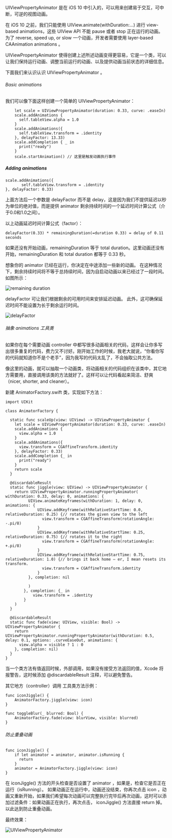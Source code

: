 UIViewPropertyAnimator 是在 iOS 10 中引入的，可以用来创建易于交互，可中断，可逆的视图动画。

在  iOS 10 之前，我们只能使用 UIView.animate(withDuration:...) 进行 view-based animations，这些 UIView  API 不能 pause 或者 stop 正在运行的动画。为了 reverse, speed up, or slow 一个动画，开发者需要使用 layer-based CAAnimation animations 。

UIViewPropertyAnimator 使得创建上述所述动画变得更容易，它是一个类，可以让我们保持运行动画、调整当前运行的动画、以及提供动画当前状态的详细信息。

下面我们来认识认识 UIViewPropertyAnimator 。

###### Basic animations

我们可以像下面这样创建一个简单的 UIViewPropertyAnimator：

```
    let scale = UIViewPropertyAnimator(duration: 0.33, curve: .easeIn)
    scale.addAnimations {
      self.tableView.alpha = 1.0
    }
    scale.addAnimations({
      self.tableView.transform = .identity
    }, delayFactor: 13.33)
    scale.addCompletion { _ in
      print("ready")
    }
    scale.startAnimation() // 这里是触发动画执行事件

```

##### Adding animations

```
scale.addAnimations({ 
       self.tableView.transform = .identity 
}, delayFactor: 0.33)
```

上面方法后一个参数是 delayFactor 而不是 delay，这是因为我们不提供延迟以秒为单位的绝对值，而是提供 animator 剩余持续时间的一个延迟时间计算公式（介于0.0和1.0之间）。

以上动画延迟时间计算公式（factor）：
```
delayFactor(0.33) * remainingDuration(=duration 0.33) = delay of 0.11 seconds
```

如果还没有开始动画，remainingDuration 等于 total duration。这里动画还没有开始，remainingDuration 和 total duration 都等于 0.33 秒。

想象你的 animator 已经在运行，你决定在中途添加一些新的动画。 在这种情况下，剩余持续时间将不等于总持续时间，因为自启动动画以来已经过了一段时间。如图所示：

![remaining duration](https://upload-images.jianshu.io/upload_images/130752-89e70190e01c25fb.png?imageMogr2/auto-orient/strip%7CimageView2/2/w/1240)

delayFactor 可让我们根据剩余的可用时间来安排延迟动画。 此外，这可确保延迟时间不能设置为长于剩余运行时间。

![delayFactor](https://upload-images.jianshu.io/upload_images/130752-1402c69cdec8504c.png?imageMogr2/auto-orient/strip%7CimageView2/2/w/1240)

###### 抽象 animations 工具类

如果你在每个需要动画 controller 中都写很多动画相关的代码，这样会让你多写出很多重复的代码，费力又不讨好。刚开始工作的时候，我老大就说，“你看你写的代码就知道你不是个老手”，因为我写的代码太乱了，不会抽取公共方法。

像这里的动画，就可以抽取一个动画类，将动画相关的代码组织在该类中，其它地方需要用，直接调用该类的方法就好了。这样可以让代码看起来简洁、舒爽（nicer, shorter, and cleaner）。

新建 AnimatorFactory.swift 类，实现如下方法：

```
import UIKit

class AnimatorFactory {

  static func scaleUp(view: UIView) -> UIViewPropertyAnimator {
    let scale = UIViewPropertyAnimator(duration: 0.33, curve: .easeIn)
    scale.addAnimations {
      view.alpha = 1.0
    }
    scale.addAnimations({
      view.transform = CGAffineTransform.identity
    }, delayFactor: 0.33)
    scale.addCompletion {_ in
      print("ready")
    }
    return scale
  }
  
  @discardableResult
  static func jiggle(view: UIView) -> UIViewPropertyAnimator {
    return UIViewPropertyAnimator.runningPropertyAnimator( withDuration: 0.33, delay: 0, animations: {
          UIView.animateKeyframes(withDuration: 1, delay: 0, animations: {
              UIView.addKeyframe(withRelativeStartTime: 0.0, relativeDuration: 0.25) {// rotates the given view to the left
                view.transform = CGAffineTransform(rotationAngle: -.pi/8)
              }
              UIView.addKeyframe(withRelativeStartTime: 0.25, relativeDuration: 0.75) {// rotates it to the right
                view.transform = CGAffineTransform(rotationAngle: +.pi/8)
              }
              UIView.addKeyframe(withRelativeStartTime: 0.75, relativeDuration: 1.0) {// brings it back home — er, I mean resets its transform.
                view.transform = CGAffineTransform.identity
              }
          }, completion: nil
            
          )
        }, completion: {_ in
            view.transform = .identity
        }
    )
  }
  
  @discardableResult
  static func fade(view: UIView, visible: Bool) -> UIViewPropertyAnimator {
    return UIViewPropertyAnimator.runningPropertyAnimator(withDuration: 0.5, delay: 0.1, options: .curveEaseOut, animations: {
      view.alpha = visible ? 1 : 0
    }, completion: nil)
  }
}
```

当一个类方法有值返回时候，外部调用，如果没有接受方法返回的值，Xcode 将报警告，这时候添加 @discardableResult 注释，可以避免警告。


其它地方（controller）调用 工具类方法示例：

```
func iconJiggle() { 
    AnimatorFactory.jiggle(view: icon) 
}

func toggleBlur(_ blurred: Bool) { 
    AnimatorFactory.fade(view: blurView, visible: blurred) 
}
```


###### 防止重叠动画

```
func iconJiggle() {
    if let animator = animator, animator.isRunning {
      return
    }
    animator = AnimatorFactory.jiggle(view: icon)
}
```
在 iconJiggle() 方法的开头检查是否设置了 animator ，如果是，检查它是否正在运行（isRunning）。 如果动画正在运行中，动画还没结束，你再次点击 icon ，动画又重新开始，如果我们希望每次动画可以完整执行完毕后再次动画，这时可以添加过滤条件：如果动画正在执行，再次点击， iconJiggle() 方法直接 return 掉。以此达到防止重叠动画。

最终效果：

![UIViewPropertyAnimator](https://upload-images.jianshu.io/upload_images/130752-e4561d022bd202c0.gif?imageMogr2/auto-orient/strip)

